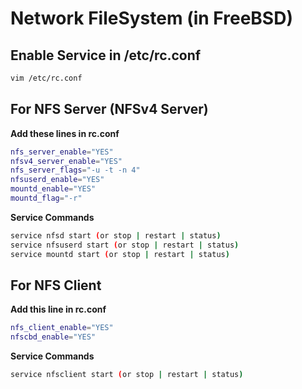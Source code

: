 # Network FileSystem (in FreeBSD)
## Enable Service in /etc/rc.conf
```bash
vim /etc/rc.conf
```
## For NFS Server (NFSv4 Server)
**Add these lines in rc.conf**
```bash
nfs_server_enable="YES"
nfsv4_server_enable="YES"
nfs_server_flags="-u -t -n 4"
nfsuserd_enable="YES"
mountd_enable="YES"
mountd_flag="-r"
```

**Service Commands**
```bash
service nfsd start (or stop | restart | status)
service nfsuserd start (or stop | restart | status)
service mountd start (or stop | restart | status)
```
## For NFS Client
**Add this line in rc.conf**
```bash
nfs_client_enable="YES"
nfscbd_enable="YES"
```
**Service Commands**
```bash
service nfsclient start (or stop | restart | status)
```
